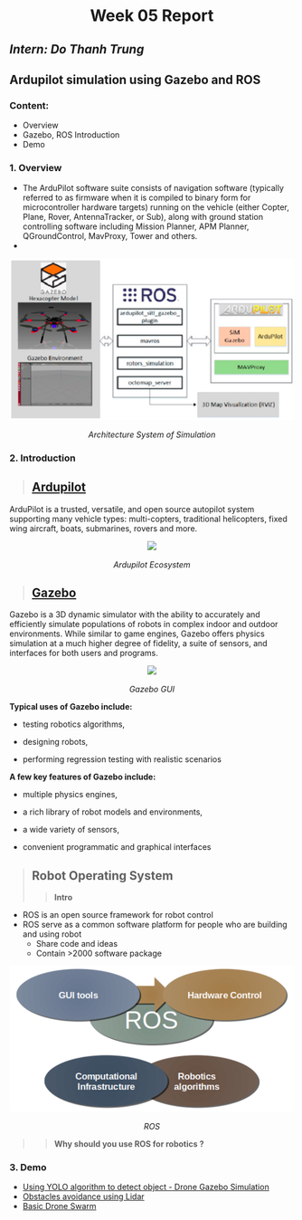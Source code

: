 <h1 align="center">Week 05 Report</h1>

## *Intern: Do Thanh Trung*

## **Ardupilot simulation using Gazebo and ROS**
### Content: 
- Overview
- Gazebo, ROS Introduction 
- Demo

### **1. Overview**  
- The ArduPilot software suite consists of navigation software (typically referred to as firmware when it is compiled to binary form for microcontroller hardware targets) running on the vehicle (either Copter, Plane, Rover, AntennaTracker, or Sub), along with ground station controlling software including Mission Planner, APM Planner, QGroundControl, MavProxy, Tower and others. 
- 
<div align='center'>
    <img src = "image\Architecture_System_of_Simulation.png">

*Architecture System of Simulation*
</div>


### **2. Introduction** 
> ## [Ardupilot](https://ardupilot.org/)
ArduPilot is a trusted, versatile, and open source autopilot system supporting many vehicle types: multi-copters, traditional helicopters, fixed wing aircraft, boats, submarines, rovers and more.
<div align='center'>
    <img src = "https://ardupilot.org/ardupilot/_images/home_ardupilot.jpg">

*Ardupilot Ecosystem*
</div>

> ## [Gazebo](https://gazebosim.org/)

Gazebo is a 3D dynamic simulator with the ability to accurately and efficiently simulate populations of robots in complex indoor and outdoor environments. While similar to game engines, Gazebo offers physics simulation at a much higher degree of fidelity, a suite of sensors, and interfaces for both users and programs.
<div align='center'>
    <img src = "https://github.com/osrf/gazebo_tutorials/raw/master/guided_b/files/ftu3-boot-screen.png">

*Gazebo GUI*
</div>

**Typical uses of Gazebo include:**
- testing robotics algorithms,

- designing robots,

- performing regression testing with realistic scenarios

**A few key features of Gazebo include:**

- multiple physics engines,

- a rich library of robot models and environments,

- a wide variety of sensors,

- convenient programmatic and graphical interfaces

> ## Robot Operating System
>> **Intro**
- ROS is an open source framework for robot control
- ROS serve as a common software platform for people who are building and using robot
    - Share code and ideas 
    - Contain >2000 software package  

<div align='center'>
    <img src = "image/ROS.png">

*ROS*
</div>

>> **Why should you use ROS for robotics ?**



### **3. Demo**   
- [Using YOLO algorithm to detect object - Drone Gazebo Simulation]()
- [Obstacles avoidance using Lidar ]()
- [Basic Drone Swarm]()